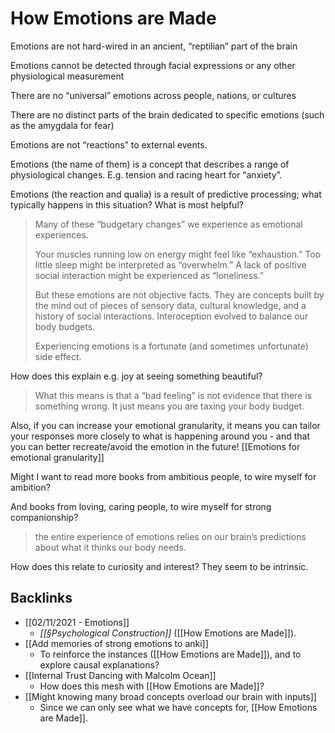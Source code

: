 # How Emotions are Made
Emotions are not hard-wired in an ancient, “reptilian” part of the brain

Emotions cannot be detected through facial expressions or any other physiological measurement

There are no “universal” emotions across people, nations, or cultures

There are no distinct parts of the brain dedicated to specific emotions (such as the amygdala for fear)

Emotions are not “reactions” to external events.

Emotions (the name of them) is a concept that describes a range of physiological changes. E.g. tension and racing heart for “anxiety”.

Emotions (the reaction and qualia) is a result of predictive processing; what typically happens in this situation? What is most helpful?

> Many of these “budgetary changes” we experience as emotional experiences. 
> 
> Your muscles running low on energy might feel like “exhaustion.” Too little sleep might be interpreted as “overwhelm.” A lack of positive social interaction might be experienced as “loneliness.” 
> 
> But these emotions are not objective facts. They are concepts built by the mind out of pieces of sensory data, cultural knowledge, and a history of social interactions. Interoception evolved to balance our body budgets. 
> 
> Experiencing emotions is a fortunate (and sometimes unfortunate) side effect.

How does this explain e.g. joy at seeing something beautiful?

> What this means is that a “bad feeling” is not evidence that there is something wrong. It just means you are taxing your body budget.

Also, if you can increase your emotional granularity, it means you can tailor your responses more closely to what is happening around you - and that you can better recreate/avoid the emotion in the future! [[Emotions for emotional granularity]]

Might I want to read more books from ambitious people, to wire myself for ambition?

And books from loving, caring people, to wire myself for strong companionship? 

> the entire experience of emotions relies on our brain’s predictions about what it thinks our body needs.

How does this relate to curiosity and interest? They seem to be intrinsic.

## Backlinks
* [[02/11/2021 - Emotions]]
	* *[[§Psychological Construction]]* ([[How Emotions are Made]]).
* [[Add memories of strong emotions to anki]]
	* To reinforce the instances ([[How Emotions are Made]]), and to explore causal explanations?
* [[Internal Trust Dancing with Malcolm Ocean]]
	* How does this mesh with [[How Emotions are Made]]?
* [[Might knowing many broad concepts overload our brain with inputs]]
	* Since we can only see what we have concepts for, [[How Emotions are Made]].

<!-- #p1 -->

<!-- {BearID:6ED18B35-041E-442A-A6B9-FED05679C97A-8976-0000026C01C0B569} -->
